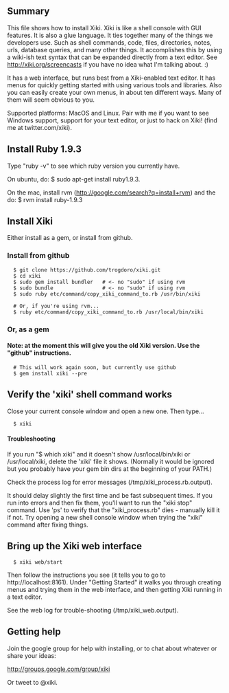## Summary

This file shows how to install Xiki.  Xiki is like a shell console with GUI features.  It is also a glue language.  It ties together many of the things we developers use.  Such as shell commands, code, files, directories, notes, urls, database queries, and many other things.  It accomplishes this by using a wiki-ish text syntax that can be expanded directly from a text editor.  See http://xiki.org/screencasts if you have no idea what I'm talking about. :)

It has a web interface, but runs best from a Xiki-enabled text editor.  It has menus for quickly getting started with using various tools and libraries.  Also you can easily create your own menus, in about ten different ways.  Many of them will seem obvious to you.

Supported platforms: MacOS and Linux.  Pair with me if you want to see Windows support, support for your text editor, or just to hack on Xiki! (find me at twitter.com/xiki).

## Install Ruby 1.9.3

Type "ruby -v" to see which ruby version you currently have.

On ubuntu, do: $ sudo apt-get install ruby1.9.3.

On the mac, install rvm (http://google.com/search?q=install+rvm) and the do: $ rvm install ruby-1.9.3

## Install Xiki

Either install as a gem, or install from github.

### Install from github

      $ git clone https://github.com/trogdoro/xiki.git
      $ cd xiki
      $ sudo gem install bundler   # <- no "sudo" if using rvm
      $ sudo bundle                # <- no "sudo" if using rvm
      $ sudo ruby etc/command/copy_xiki_command_to.rb /usr/bin/xiki

      # Or, if you're using rvm...
      $ ruby etc/command/copy_xiki_command_to.rb /usr/local/bin/xiki

### Or, as a gem

#### Note: at the moment this will give you the old Xiki version.  Use the "github" instructions.

      # This will work again soon, but currently use github
      $ gem install xiki --pre

## Verify the 'xiki' shell command works

Close your current console window and open a new one.  Then type...

      $ xiki

#### Troubleshooting

If you run "$ which xiki" and it doesn't show
/usr/local/bin/xiki or /usr/local/xiki, delete the 'xiki' file it
shows.  (Normally it would be ignored but you probably have your gem
bin dirs at the beginning of your PATH.)

Check the process log for error messages
(/tmp/xiki_process.rb.output).

It should delay slightly the first time and be fast subsequent times.
If you run into errors and then fix them, you'll want to run the "xiki
stop" command.  Use 'ps' to verify that the "xiki_process.rb" dies -
manually kill it if not.  Try opening a new shell console window when
trying the "xiki" command after fixing things.

## Bring up the Xiki web interface

      $ xiki web/start

Then follow the instructions you see (it tells you to go to http://localhost:8161).  Under "Getting Started" it walks you through creating menus and trying them in the web interface, and then getting Xiki running in a text editor.

See the web log for trouble-shooting (/tmp/xiki_web.output).

## Getting help

Join the google group for help with installing, or to chat about
whatever or share your ideas:

http://groups.google.com/group/xiki

Or tweet to @xiki.
